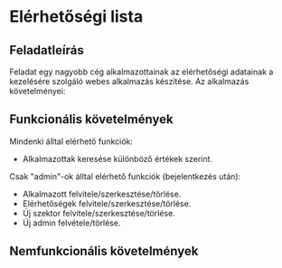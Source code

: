 # Elérhetőségi lista
## Feladatleírás
Feladat egy nagyobb cég alkalmazottainak az elérhetőségi adatainak a kezelésére szolgáló webes alkalmazás készítése. Az alkalmazás követelményei:
## Funkcionális követelmények
Mindenki álltal elérhető funkciók:
- Alkalmazottak keresése különböző értékek szerint.

Csak "admin"-ok álltal elérhető funkciók (bejelentkezés után):
- Alkalmazott felvitele/szerkesztése/törlése.
- Elérhetőségek felvitele/szerkesztése/törlése.
- Új szektor felvitele/szerkesztése/törlése.
- Új admin felvétele/törlése.
## Nemfunkcionális követelmények
